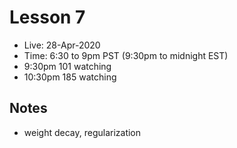 # Lesson 7

- Live:  28-Apr-2020
- Time: 6:30 to 9pm PST  (9:30pm to midnight EST)
- 9:30pm 101 watching
- 10:30pm 185 watching

## Notes
- weight decay, regularization
